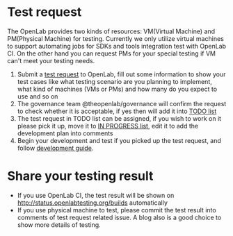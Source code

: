# Test request
The OpenLab provides two kinds of resources: VM(Virtual Machine) and PM(Physical Machine) for testing. Currently we only utilize virtual machines to support automating jobs for SDKs and tools integration test with OpenLab CI. On the other hand you can request PMs for your special testing if VM can't meet your testing needs.

1. Submit a [test request](https://github.com/theopenlab/openlab/issues/new?template=integration_test_request.md&labels=integration%20case) to OpenLab, fill out some information to show your test cases like what testing scenario are you planning to implement, what kind of machines (VMs or PMs) and how many do you expect to use and so on 
2. The governance team @theopenlab/governance will confirm the request to check whether it is acceptable, if yes then will add it into [TODO list](https://github.com/orgs/theopenlab/projects/1#column-1860008)
3. The test request in TODO list can be assigned, if you wish to work on it please pick it up, move it to [IN PROGRESS list](https://github.com/orgs/theopenlab/projects/1#column-1860011), edit it to add the development plan into comments
4. Begin your development and test if you picked up the test request, and follow [development guide](Development_guide.md).

# Share your testing result
* If you use OpenLab CI, the test result will be shown on http://status.openlabtesting.org/builds automatically
* If you use physical machine to test, please commit the test result into comments of test request related issue. A blog also is a good choice to show more details of testing.